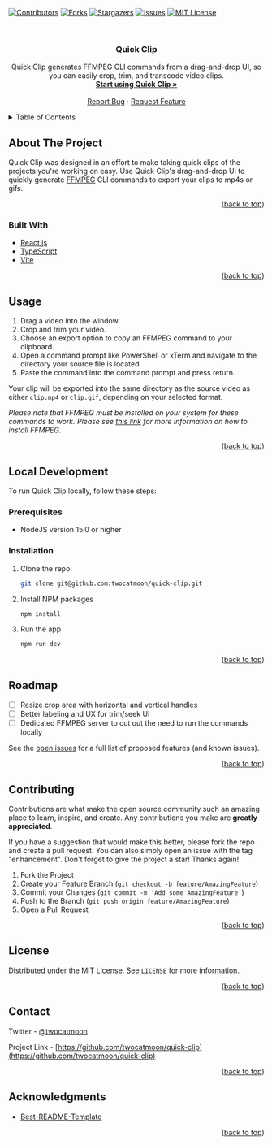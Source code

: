 <div id="top"></div>

[![Contributors][contributors-shield]][contributors-url]
[![Forks][forks-shield]][forks-url]
[![Stargazers][stars-shield]][stars-url]
[![Issues][issues-shield]][issues-url]
[![MIT License][license-shield]][license-url]



<!-- PROJECT LOGO -->
<br />
<div align="center">
  <h3 align="center">Quick Clip</h3>

  <p align="center">
    Quick Clip generates FFMPEG CLI commands from a drag-and-drop UI, so you can easily crop, trim, and transcode video clips.
    <br />
    <a href="https://quick-clip.twocatmoon.com"><strong>Start using Quick Clip »</strong></a>
    <br />
    <br />
    <a href="https://github.com/twocatmoon/quick-clip/issues">Report Bug</a>
    ·
    <a href="https://github.com/twocatmoon/quick-clip/issues">Request Feature</a>
  </p>
</div>



<!-- TABLE OF CONTENTS -->
<details>
  <summary>Table of Contents</summary>
  <ol>
    <li>
      <a href="#about-the-project">About The Project</a>
      <ul>
        <li><a href="#built-with">Built With</a></li>
      </ul>
    </li>
    <li><a href="#usage">Usage</a></li>
    <li>
      <a href="#local-development">Local Development</a>
      <ul>
        <li><a href="#prerequisites">Prerequisites</a></li>
        <li><a href="#installation">Installation</a></li>
      </ul>
    </li>
    <li><a href="#roadmap">Roadmap</a></li>
    <li><a href="#contributing">Contributing</a></li>
    <li><a href="#license">License</a></li>
    <li><a href="#contact">Contact</a></li>
    <li><a href="#acknowledgments">Acknowledgments</a></li>
  </ol>
</details>



<!-- ABOUT THE PROJECT -->
## About The Project

Quick Clip was designed in an effort to make taking quick clips of the projects you're working on easy. 
Use Quick Clip's drag-and-drop UI to quickly generate [FFMPEG](https://ffmpeg.org/) CLI commands to export your clips to mp4s or gifs.

<p align="right">(<a href="#top">back to top</a>)</p>



### Built With

* [React.js](https://reactjs.org/)
* [TypeScript](https://www.typescriptlang.org/)
* [Vite](https://vitejs.dev/)

<p align="right">(<a href="#top">back to top</a>)</p>



<!-- USAGE -->
## Usage

1. Drag a video into the window.
2. Crop and trim your video.
3. Choose an export option to copy an FFMPEG command to your clipboard.
4. Open a command prompt like PowerShell or xTerm and navigate to the directory your source file is located.
5. Paste the command into the command prompt and press return.

Your clip will be exported into the same directory as the source video as either `clip.mp4` or `clip.gif`, depending on your selected format.

_Please note that FFMPEG must be installed on your system for these commands to work. Please see [this link](https://ffmpeg.org/download.html) for more information on how to install FFMPEG._

<p align="right">(<a href="#top">back to top</a>)</p>



<!-- LOCAL DEVELOPMENT -->
## Local Development

To run Quick Clip locally, follow these steps:

### Prerequisites

* NodeJS version 15.0 or higher

### Installation

1. Clone the repo
   ```sh
   git clone git@github.com:twocatmoon/quick-clip.git
   ```
2. Install NPM packages
   ```sh
   npm install
   ```
3. Run the app
   ```sh
   npm run dev
   ```

<p align="right">(<a href="#top">back to top</a>)</p>



<!-- ROADMAP -->
## Roadmap

- [ ] Resize crop area with horizontal and vertical handles
- [ ] Better labeling and UX for trim/seek UI
- [ ] Dedicated FFMPEG server to cut out the need to run the commands locally

See the [open issues](https://github.com/twocatmoon/quick-clip/issues) for a full list of proposed features (and known issues).

<p align="right">(<a href="#top">back to top</a>)</p>



<!-- CONTRIBUTING -->
## Contributing

Contributions are what make the open source community such an amazing place to learn, inspire, and create. Any contributions you make are **greatly appreciated**.

If you have a suggestion that would make this better, please fork the repo and create a pull request. You can also simply open an issue with the tag "enhancement".
Don't forget to give the project a star! Thanks again!

1. Fork the Project
2. Create your Feature Branch (`git checkout -b feature/AmazingFeature`)
3. Commit your Changes (`git commit -m 'Add some AmazingFeature'`)
4. Push to the Branch (`git push origin feature/AmazingFeature`)
5. Open a Pull Request

<p align="right">(<a href="#top">back to top</a>)</p>



<!-- LICENSE -->
## License

Distributed under the MIT License. See `LICENSE` for more information.

<p align="right">(<a href="#top">back to top</a>)</p>



<!-- CONTACT -->
## Contact

Twitter - [@twocatmoon](https://twitter.com/twocatmoon)

Project Link - [https://github.com/twocatmoon/quick-clip](https://github.com/twocatmoon/quick-clip)

<p align="right">(<a href="#top">back to top</a>)</p>



<!-- ACKNOWLEDGMENTS -->
## Acknowledgments

* [Best-README-Template](https://github.com/othneildrew/Best-README-Template)

<p align="right">(<a href="#top">back to top</a>)</p>



<!-- MARKDOWN LINKS & IMAGES -->
<!-- https://www.markdownguide.org/basic-syntax/#reference-style-links -->
[contributors-shield]: https://img.shields.io/github/contributors/twocatmoon/quick-clip.svg?style=for-the-badge
[contributors-url]: https://github.com/twocatmoon/quick-clip/graphs/contributors
[forks-shield]: https://img.shields.io/github/forks/twocatmoon/quick-clip.svg?style=for-the-badge
[forks-url]: https://github.com/twocatmoon/quick-clip/network/members
[stars-shield]: https://img.shields.io/github/stars/twocatmoon/quick-clip.svg?style=for-the-badge
[stars-url]: https://github.com/twocatmoon/quick-clip/stargazers
[issues-shield]: https://img.shields.io/github/issues/twocatmoon/quick-clip.svg?style=for-the-badge
[issues-url]: https://github.com/twocatmoon/quick-clip/issues
[license-shield]: https://img.shields.io/github/license/twocatmoon/quick-clip.svg?style=for-the-badge
[license-url]: https://github.com/twocatmoon/quick-clip/blob/master/LICENSE.txt
